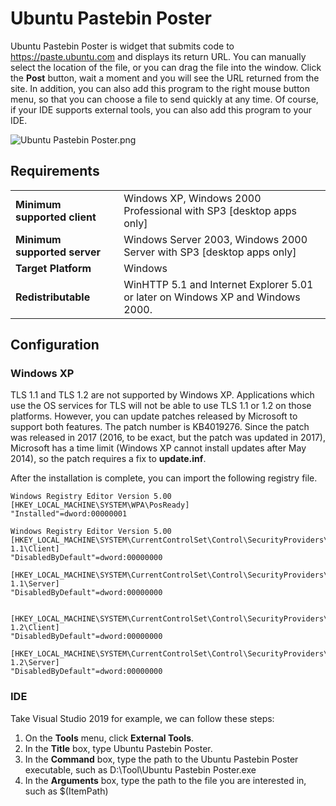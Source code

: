 # Ubuntu Pastebin Poster
Ubuntu Pastebin Poster is widget that submits code to <https://paste.ubuntu.com> and displays its return URL. You can manually select the location of the file, or you can drag the file into the window. Click the **Post** button, wait a moment and you will see the URL returned from the site. In addition, you can also add this program to the right mouse button menu, so that you can choose a file to send quickly at any time. Of course, if your IDE supports external tools, you can also add this program to your IDE.


![Ubuntu Pastebin Poster.png](https://s2.loli.net/2022/01/23/NbOegxdTc39RIiM.png)


## Requirements
|     |   |
|  ----  | ----  |
| **Minimum supported client**  | Windows XP, Windows 2000 Professional with SP3 [desktop apps only] |
| **Minimum supported server**  | Windows Server 2003, Windows 2000 Server with SP3 [desktop apps only] |
| **Target Platform**  | Windows |
| **Redistributable** | WinHTTP 5.1 and Internet Explorer 5.01 or later on Windows XP and Windows 2000. |


## Configuration
### Windows XP
TLS 1.1 and TLS 1.2 are not supported by Windows XP. Applications which use the OS services for TLS will not be able to use TLS 1.1 or 1.2 on those platforms. However, you can update patches released by Microsoft to support both features. The patch number is KB4019276. Since the patch was released in 2017 (2016, to be exact, but the patch was updated in 2017), Microsoft has a time limit (Windows XP cannot install updates after May 2014), so the patch requires a fix to **update.inf**.


After the installation is complete, you can import the following registry file.
```
Windows Registry Editor Version 5.00 
[HKEY_LOCAL_MACHINE\SYSTEM\WPA\PosReady] 
"Installed"=dword:00000001

Windows Registry Editor Version 5.00
[HKEY_LOCAL_MACHINE\SYSTEM\CurrentControlSet\Control\SecurityProviders\SCHANNEL\Protocols\TLS 1.1\Client]
"DisabledByDefault"=dword:00000000

[HKEY_LOCAL_MACHINE\SYSTEM\CurrentControlSet\Control\SecurityProviders\SCHANNEL\Protocols\TLS 1.1\Server]
"DisabledByDefault"=dword:00000000


[HKEY_LOCAL_MACHINE\SYSTEM\CurrentControlSet\Control\SecurityProviders\SCHANNEL\Protocols\TLS 1.2\Client]
"DisabledByDefault"=dword:00000000

[HKEY_LOCAL_MACHINE\SYSTEM\CurrentControlSet\Control\SecurityProviders\SCHANNEL\Protocols\TLS 1.2\Server]
"DisabledByDefault"=dword:00000000
```

### IDE
Take Visual Studio 2019 for example, we can follow these steps:
1. On the **Tools** menu, click **External Tools**.
2. In the **Title** box, type Ubuntu Pastebin Poster.
3. In the **Command** box, type the path to the Ubuntu Pastebin Poster executable, such as D:\Tool\Ubuntu Pastebin Poster.exe
4. In the **Arguments** box, type the path to the file you are interested in, such as $(ItemPath)